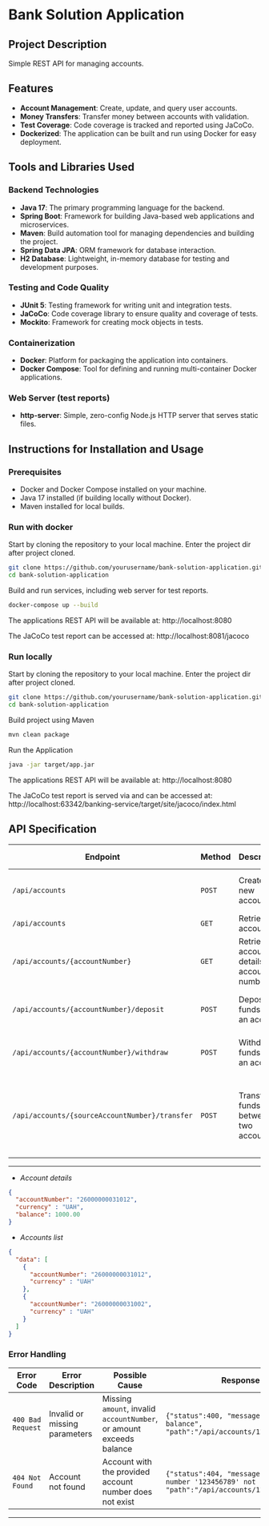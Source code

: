 # Bank Solution Application

## Project Description
 Simple REST API for managing accounts. 
 
## Features
- **Account Management**: Create, update, and query user accounts.
- **Money Transfers**: Transfer money between accounts with validation.
- **Test Coverage**: Code coverage is tracked and reported using JaCoCo.
- **Dockerized**: The application can be built and run using Docker for easy deployment.

## Tools and Libraries Used

### **Backend Technologies**
- **Java 17**: The primary programming language for the backend.
- **Spring Boot**: Framework for building Java-based web applications and microservices.
- **Maven**: Build automation tool for managing dependencies and building the project.
- **Spring Data JPA**: ORM framework for database interaction.
- **H2 Database**: Lightweight, in-memory database for testing and development purposes.

### **Testing and Code Quality**
- **JUnit 5**: Testing framework for writing unit and integration tests.
- **JaCoCo**: Code coverage library to ensure quality and coverage of tests.
- **Mockito**: Framework for creating mock objects in tests.

### **Containerization**
- **Docker**: Platform for packaging the application into containers.
- **Docker Compose**: Tool for defining and running multi-container Docker applications.

### **Web Server (test reports)**
- **http-server**: Simple, zero-config Node.js HTTP server that serves static files.

## Instructions for Installation and Usage

### **Prerequisites**
- Docker and Docker Compose installed on your machine.
- Java 17 installed (if building locally without Docker).
- Maven installed for local builds.

### **Run with docker**
Start by cloning the repository to your local machine.
Enter the project dir after project cloned.

```bash
git clone https://github.com/yourusername/bank-solution-application.git
cd bank-solution-application
```

Build and run services, including web server for test reports.

```bash
docker-compose up --build
```
The applications REST API will be available at: http://localhost:8080

The JaCoCo test report can be accessed at: http://localhost:8081/jacoco

### **Run locally**
Start by cloning the repository to your local machine.
Enter the project dir after project cloned.

```bash
git clone https://github.com/yourusername/bank-solution-application.git
cd bank-solution-application
```
Build project using Maven

```bash
mvn clean package
```

Run the Application

```bash
java -jar target/app.jar
```

The applications REST API will be available at: http://localhost:8080

The JaCoCo test report is served via and can be accessed at: http://localhost:63342/banking-service/target/site/jacoco/index.html


## API Specification


| **Endpoint** | **Method** | **Description** | **Request Parameters** | **Response** | **Response Body**        |
|--------------|------------|-----------------|------------------------|--------------|--------------------------|
| `/api/accounts` | `POST` | Create a new account | `balance` (optional): The initial balance for the account (default: `0.00`) | `201 Created` | `Account details`        |
| `/api/accounts` | `GET` | Retrieve all accounts | None | `200 OK` | `List of accounts`  |
| `/api/accounts/{accountNumber}` | `GET` | Retrieve account details by account number | `accountNumber`: The account number to fetch details for | `200 OK` | `Account details`        |
| `/api/accounts/{accountNumber}/deposit` | `POST` | Deposit funds into an account | `accountNumber`: The account number<br>`amount`: The deposit amount | `200 OK` | `Account details` (Updated) |
| `/api/accounts/{accountNumber}/withdraw` | `POST` | Withdraw funds from an account | `accountNumber`: The account number<br>`amount`: The withdrawal amount | `200 OK` | `Account details` (Updated) |
| `/api/accounts/{sourceAccountNumber}/transfer` | `POST` | Transfer funds between two accounts | `sourceAccountNumber`: The account number to transfer from<br>`targetAccountNumber`: The account number to transfer to<br>`amount`: The transfer amount | `200 OK` | `Account вetail` (Updated) |

---
- *Account details*
```json
{
  "accountNumber": "26000000031012",
  "currency" : "UAH",
  "balance": 1000.00
}
```

- *Accounts list*
```json
{
  "data": [
    {
      "accountNumber": "26000000031012", 
      "currency" : "UAH"
    },
    {
      "accountNumber": "26000000031002",
      "currency" : "UAH"
    }
  ]
}
```


### **Error Handling**

| **Error Code** | **Error Description** | **Possible Cause** | **Response Body** |
|----------------|-----------------------|--------------------|-------------------|
| `400 Bad Request` | Invalid or missing parameters | Missing `amount`, invalid `accountNumber`, or amount exceeds balance | `{"status":400, "message":"Amount exceeds balance", "path":"/api/accounts/123456789/withdraw"}` |
| `404 Not Found` | Account not found | Account with the provided account number does not exist | `{"status":404, "message":"Account with number '123456789' not found", "path":"/api/accounts/123456789"}` |

---


